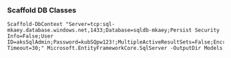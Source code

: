 ﻿### Scaffold DB Classes
	Scaffold-DbContext "Server=tcp:sql-mkaey.database.windows.net,1433;Database=sqldb-mkaey;Persist Security Info=False;User ID=aksSqlAdmin;Password=kubSQpw123!;MultipleActiveResultSets=False;Encrypt=True;TrustServerCertificate=False;Connection Timeout=30;" Microsoft.EntityFrameworkCore.SqlServer -OutputDir Models